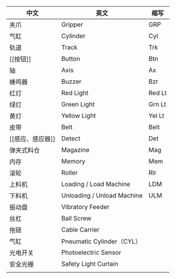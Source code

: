 
| 中文         | 英文                         | 缩写     |
| ---------- | -------------------------- | ------ |
| 夹爪         | Gripper                    | GRP    |
| 气缸         | Cylinder                   | Cyl    |
| 轨道         | Track                      | Trk    |
| [[按钮]]     | Button                     | Btn    |
| 轴          | Axis                       | Ax     |
| 蜂鸣器        | Buzzer                     | Bzr    |
| 红灯         | Red Light                  | Red Lt |
| 绿灯         | Green Light                | Grn Lt |
| 黄灯         | Yellow Light               | Yel Lt |
| 皮带         | Belt                       | Belt   |
| [[感应、感应器]] | Detect                     | Det    |
| 弹夹式料仓      | Magazine                   | Mag    |
| 内存         | Memory                     | Mem    |
| 滚轮         | Roller                     | Rlr    |
| 上料机        | Loading / Load Machine     | LDM    |
| 下料机        | Unloading / Unload Machine | ULM    |
| 振动盘        | Vibratory Feeder           |        |
| 丝杠         | Ball Screw                 |        |
| 拖链         | Cable Carrier              |        |
| 气缸         | Pneumatic Cylinder（CYL）    |        |
| 光电开关       | Photoelectric Sensor       |        |
| 安全光栅       | Safety Light Curtain       |        |
|            |                            |        |
